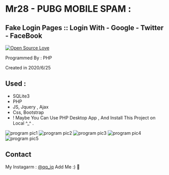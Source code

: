 # Mr28 - PUBG MOBILE SPAM :
## Fake Login Pages :: Login With - Google - Twitter - FaceBook
[![Open Source Love](https://badges.frapsoft.com/os/v1/open-source.svg?v=103)](https://github.com/ellerbrock/open-source-badges/)

Programmed By : PHP

Created in 2020/6/25

## Used :
- SQLite3
- PHP
- JS, Jquery , Ajax
- Css, Bootstrap
- ! Maybe You Can Use PHP Desktop App , And Install This Project on Local ^_^ .


![program pic1](https://cdn.discordapp.com/attachments/701291550516314173/748974633650225252/Untitled.png)
![program pic2](https://cdn.discordapp.com/attachments/701291550516314173/748974634329833622/2.png)
![program pic3](https://cdn.discordapp.com/attachments/701291550516314173/748974643758497902/ee.png)
![program pic4](https://cdn.discordapp.com/attachments/701291550516314173/748974898503876758/66666.png)
![program pic5](https://cdn.discordapp.com/attachments/701291550516314173/748974900001112174/7777777777.png)



## Contact
My Instagarm : [@qq_iq](https://www.instagram.com/qq_iq) Add Me :) 🖤
